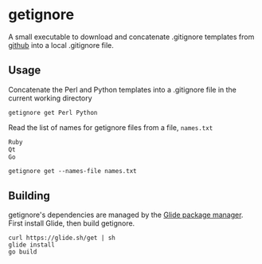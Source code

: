 # getignore

A small executable to download and concatenate .gitignore templates from [github](https://github.com/github/gitignore) into a local .gitignore file.


## Usage

Concatenate the Perl and Python templates into a .gitignore file in the current working directory

``` shell
getignore get Perl Python
```

Read the list of names for getignore files from a file, `names.txt`

``` txt
Ruby
Qt
Go
```

``` shell
getignore get --names-file names.txt
```


## Building

getignore's dependencies are managed by the [Glide package manager](https://glide.sh/). First install Glide, then build getignore.

``` shell
curl https://glide.sh/get | sh
glide install
go build
```
